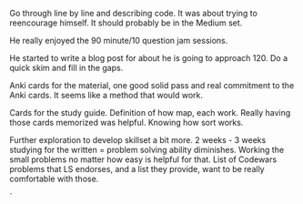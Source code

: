 
Go through line by line and describing code.  It was about trying to reencourage himself.  It should probably be in the Medium set.  

He really enjoyed the 90 minute/10 question jam sessions.

He started to write a blog post for about he is going to approach 120.  Do a quick skim and fill in the gaps.  

Anki cards for the material, one good solid pass and real commitment to the Anki cards.  It seems like a method that would work.

Cards for the study guide.  Definition of how map, each work.  Really having those cards memorized was helpful.  Knowing how sort works.  

Further exploration to develop skillset a bit more.  2 weeks - 3 weeks studying for the written = problem solving ability diminishes.  Working the small problems no matter how easy is helpful for that.  List of Codewars problems that LS endorses, and a list they provide, want to be really comfortable with those.  

`